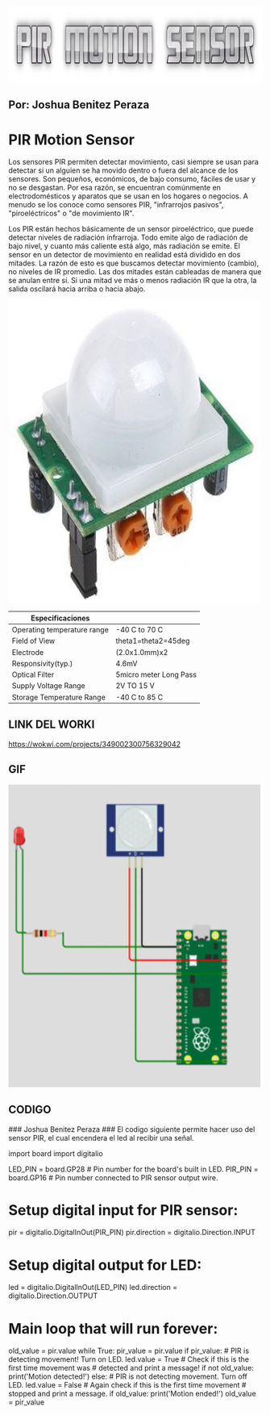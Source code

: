 <img src="text.png" alt="COOLTEXT" width="850" height="150"> 
<h2>Por: Joshua Benitez Peraza</h2>
<h1>PIR Motion Sensor</h1>
<p1>
Los sensores PIR permiten detectar movimiento, casi siempre se usan para detectar si un alguien se ha movido dentro o fuera del alcance de los sensores. Son pequeños, económicos, de bajo consumo, fáciles de usar y no se desgastan. Por esa razón, se encuentran comúnmente en electrodomésticos y aparatos que se usan en los hogares o negocios. A menudo se los conoce como sensores PIR, "infrarrojos pasivos", "piroeléctricos" o "de movimiento IR".

Los PIR están hechos básicamente de un  sensor piroeléctrico, que puede detectar niveles de radiación infrarroja. Todo emite algo de radiación de bajo nivel, y cuanto más caliente está algo, más radiación se emite. El sensor en un detector de movimiento en realidad está dividido en dos mitades. La razón de esto es que buscamos detectar movimiento (cambio), no niveles de IR promedio. Las dos mitades están cableadas de manera que se anulan entre sí. Si una mitad ve más o menos radiación IR que la otra, la salida oscilará hacia arriba o hacia abajo.
</p1>  

<img src="Motion.jpg" alt="Motion" width="500" height="600">

|  Especificaciones |   |
|---|---|
| Operating temperature range  | -40 C to 70 C  |
|  Field of View |  theta1=theta2=45deg |
| Electrode  | (2.0x1.0mm)x2  |
| Responsivity(typ.)  | 4.6mV  |
| Optical Filter  |  5micro meter Long Pass  |
|  Supply Voltage Range  | 2V TO 15 V  |
| Storage Temperature Range  | -40 C to 85 C  |

## LINK DEL WORKI
https://wokwi.com/projects/349002300756329042

<h2>GIF</h2>
<img src="gift.gif" alt="GIFT" width="500" height="600">


<h2>CODIGO</h2>
<P1>
### Joshua Benitez Peraza
### El codigo siguiente permite hacer uso del sensor PIR, el cual encendera el led al recibir una señal.

import board
import digitalio

LED_PIN = board.GP28  # Pin number for the board's built in LED.
PIR_PIN = board.GP16   # Pin number connected to PIR sensor output wire.

# Setup digital input for PIR sensor:
pir = digitalio.DigitalInOut(PIR_PIN)
pir.direction = digitalio.Direction.INPUT

# Setup digital output for LED:
led = digitalio.DigitalInOut(LED_PIN)
led.direction = digitalio.Direction.OUTPUT

# Main loop that will run forever:
old_value = pir.value
while True:
    pir_value = pir.value
    if pir_value:
        # PIR is detecting movement! Turn on LED.
        led.value = True
        # Check if this is the first time movement was
        # detected and print a message!
        if not old_value:
            print('Motion detected!')
    else:
        # PIR is not detecting movement. Turn off LED.
        led.value = False
        # Again check if this is the first time movement
        # stopped and print a message.
        if old_value:
            print('Motion ended!')
    old_value = pir_value
</P1>
